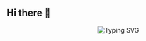 ## Hi there 👋

<!--
**ravx81/ravx81** is a ✨ _special_ ✨ repository because its `README.md` (this file) appears on your GitHub profile.

Here are some ideas to get you started:

- 🔭 I’m currently working on ...
- 🌱 I’m currently learning ...
- 👯 I’m looking to collaborate on ...
- 🤔 I’m looking for help with ...
- 💬 Ask me about ...
- 📫 How to reach me: ...
- 😄 Pronouns: ...
- ⚡ Fun fact: ...
-->
<p align="center">
  <img src="https://readme-typing-svg.herokuapp.com?font=Fira+Code&weight=600&size=22&pause=1000&color=00FF00&center=true&width=435&lines=currently%3A+thumbing+through+g;cybersecurity+enthusiast;malware+developer;reverse+engineering" alt="Typing SVG" />
</p>

